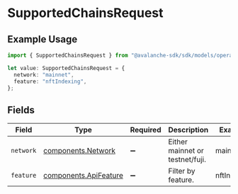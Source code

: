 # SupportedChainsRequest

## Example Usage

```typescript
import { SupportedChainsRequest } from "@avalanche-sdk/sdk/models/operations";

let value: SupportedChainsRequest = {
  network: "mainnet",
  feature: "nftIndexing",
};
```

## Fields

| Field                                                          | Type                                                           | Required                                                       | Description                                                    | Example                                                        |
| -------------------------------------------------------------- | -------------------------------------------------------------- | -------------------------------------------------------------- | -------------------------------------------------------------- | -------------------------------------------------------------- |
| `network`                                                      | [components.Network](../../models/components/network.md)       | :heavy_minus_sign:                                             | Either mainnet or testnet/fuji.                                | mainnet                                                        |
| `feature`                                                      | [components.ApiFeature](../../models/components/apifeature.md) | :heavy_minus_sign:                                             | Filter by feature.                                             | nftIndexing                                                    |